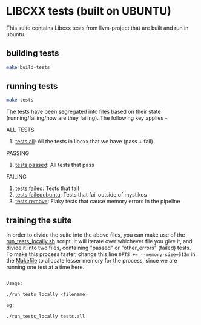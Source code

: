 # LIBCXX tests (built on UBUNTU)

This suite contains Libcxx tests from llvm-project that are built and run in ubuntu.

## building tests

```bash
make build-tests
```

## running tests

```bash
make tests
```

The tests have been segregated into files based on their state (running/failing/how are they failing). The following key applies -

ALL TESTS

1. [tests.all](tests.all): All the tests in libcxx that we have (pass + fail)

PASSING

1. [tests.passed](tests.passed): All tests that pass

FAILING

1. [tests.failed](tests.failed): Tests that fail
2. [tests.failedubuntu](tests.failedubuntu): Tests that fail outside of mystikos
3. [tests.remove](tests.remove): Flaky tests that cause memory errors in the pipeline

## training the suite

In order to divide the suite into the above files, you can make use of the [run_tests_locally.sh](run_tests_locally.sh) script. It will iterate over whichever file you give it, and divide it into two files, containing "passed" or "other_errors" (failed) tests.
To make this process faster, change this line `OPTS += --memory-size=512m` in the [Makefile](Makefile) to allocate lesser memory for the process, since we are running one test at a time here.

```bash

Usage:

./run_tests_locally <filename>

eg:

./run_tests_locally tests.all

```
